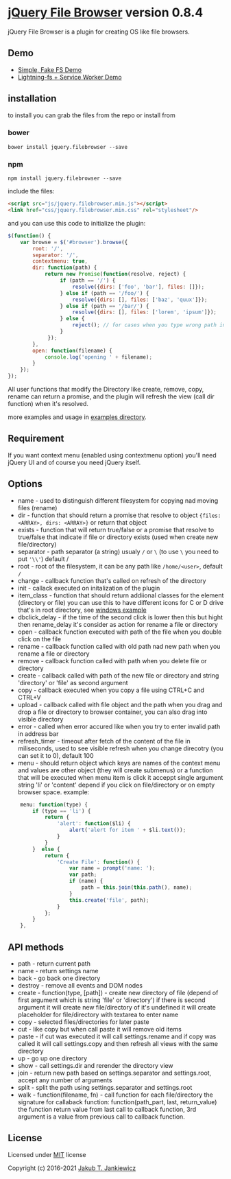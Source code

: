 # [jQuery File Browser](https://github.com/jcubic/jquery.filebrowser) version 0.8.4

jQuery File Browser is a plugin for creating OS like file browsers.

## Demo

* [Simple, Fake FS Demo](http://codepen.io/jcubic/pen/aBKYRR)
* [Lightning-fs + Service Worker Demo](https://jcubic.github.io/wayne/fs/)

## installation

to install you can grab the files from the repo or install from

### bower

```
bower install jquery.filebrowser --save
```

### npm

```
npm install jquery.filebrowser --save
```

include the files:

```html
<script src="js/jquery.filebrowser.min.js"></script>
<link href="css/jquery.filebrowser.min.css" rel="stylesheet"/>
```

and you can use this code to initialize the plugin:

```javascript
$(function() {
    var browse = $('#browser').browse({
        root: '/',
        separator: '/',
        contextmenu: true,
        dir: function(path) {
            return new Promise(function(resolve, reject) {
                 if (path == '/') {
                     resolve({dirs: ['foo', 'bar'], files: []});
                 } else if (path == '/foo/') {
                     resolve({dirs: [], files: ['baz', 'quux']});
                 } else if (path == '/bar/') {
                     resolve({dirs: [], files: ['lorem', 'ipsum']});
                 } else {
                     reject(); // for cases when you type wrong path in address bar
                 }
             });
        },
        open: function(filename) {
            console.log('opening ' + filename);
        }
    });
});
```

All user functions that modify the Directory like create, remove, copy, rename can return a promise,
and the plugin will refresh the view (call dir function) when it's resolved.

more examples and usage in [examples directory](https://github.com/jcubic/jquery.filebrowser/tree/master/examples).

## Requirement

If you want context menu (enabled using contextmenu option) you'll need jQuery UI and of course you need jQuery itself.

## Options

* name - used to distinguish different filesystem for copying nad moving files (rename)
* dir - function that should return a promise that resolve to object `{files: <ARRAY>, dirs: <ARRAY>}` or return that object
* exists - function that will return true/false or a promise that resolve to true/false that indicate if file or directory exists (used when create new file/directory)
* separator - path separator (a string) usualy `/` or `\` (to use `\` you need to put `'\\'`) default /
* root - root of the filesystem, it can be any path like `/home/<user>`, default `/`
* change - callback function that's called on refresh of the directory
* init - callack executed on initalization of the plugin
* item_class - function that should return addiional classes for the element (directory or file) you can use this to have different icons for C or D drive that's in root directory, see [windows example](https://github.com/jcubic/jquery.filebrowser/tree/master/examples/windows.html)
* dbclick_delay - if the time of the second click is lower then this but hight then rename_delay it's consider as action for rename a file or directory
* open - callback function executed with path of the file when you double click on the file
* rename - callback function called with old path nad new path when you rename a file or directory
* remove - callback function called with path when you delete file or directory
* create - callback called with path of the new file or directory and string 'directory' or 'file' as second argument
* copy - callback executed when you copy a file using CTRL+C and CTRL+V
* upload - callback called with file object and the path when you drag and drop a file or directory to browser container, you can also drag into visible directory
* error - called when error accured like when you try to enter invalid path in address bar
* refresh_timer - timeout after fetch of the content of the file in miliseconds, used to see visible refresh when you change direcotry (you can set it to 0), default 100
* menu - should return object which keys are names of the context menu and values are other object (they will create submenus) or a function that will be executed when menu item is click it acceppt single argument string 'li' or 'content' depend if you click on file/directory or on empty browser space. example:

```javascript
    menu: function(type) {
        if (type == 'li') {
            return {
                'alert': function($li) {
                    alert('alert for item ' + $li.text());
                }
            }
        }  else {
            return {
                'Create File': function() {
                    var name = prompt('name: ');
                    var path;
                    if (name) {
                        path = this.join(this.path(), name);
                    }
                    this.create('file', path);
                }
            };
        }
    },
```

## API methods

* path - return current path
* name - return settings name
* back - go back one directory
* destroy - remove all events and DOM nodes
* create - function(type, [path]) - create new directory of file (depend of first argument which is string 'file' or 'directory') if there is second argument it will create new file/directory of it's undefined it will create placeholder for file/directory with textarea to enter name
* copy - selected files/directories for later paste
* cut - like copy but when call paste it will remove old items
* paste - if cut was executed it will call settings.rename and if copy was called it will call settings.copy and then refresh all views with the same directory
* up - go up one directory
* show - call settings.dir and rerender the directory view
* join - return new path based on settings.separator and settings.root, accept any number of arguments
* split - split the path using settings.separator and settings.root
* walk - function(filename, fn) - call function for each file/directory the signature for callaback function: function(path_part, last, return_value) the function return value from last call to callback function, 3rd argument is a value from previous call to callback function.


## License

Licensed under [MIT](http://opensource.org/licenses/MIT) license

Copyright (c) 2016-2021 [Jakub T. Jankiewicz](https://jcubic.pl/me)
